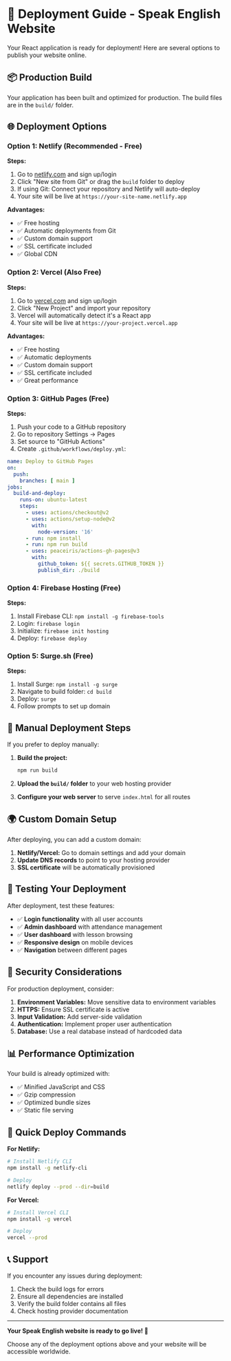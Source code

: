 # 🚀 Deployment Guide - Speak English Website

Your React application is ready for deployment! Here are several options to publish your website online.

## 📦 Production Build

Your application has been built and optimized for production. The build files are in the `build/` folder.

## 🌐 Deployment Options

### **Option 1: Netlify (Recommended - Free)**

**Steps:**
1. Go to [netlify.com](https://netlify.com) and sign up/login
2. Click "New site from Git" or drag the `build` folder to deploy
3. If using Git: Connect your repository and Netlify will auto-deploy
4. Your site will be live at `https://your-site-name.netlify.app`

**Advantages:**
- ✅ Free hosting
- ✅ Automatic deployments from Git
- ✅ Custom domain support
- ✅ SSL certificate included
- ✅ Global CDN

### **Option 2: Vercel (Also Free)**

**Steps:**
1. Go to [vercel.com](https://vercel.com) and sign up/login
2. Click "New Project" and import your repository
3. Vercel will automatically detect it's a React app
4. Your site will be live at `https://your-project.vercel.app`

**Advantages:**
- ✅ Free hosting
- ✅ Automatic deployments
- ✅ Custom domain support
- ✅ SSL certificate included
- ✅ Great performance

### **Option 3: GitHub Pages (Free)**

**Steps:**
1. Push your code to a GitHub repository
2. Go to repository Settings → Pages
3. Set source to "GitHub Actions"
4. Create `.github/workflows/deploy.yml`:

```yaml
name: Deploy to GitHub Pages
on:
  push:
    branches: [ main ]
jobs:
  build-and-deploy:
    runs-on: ubuntu-latest
    steps:
      - uses: actions/checkout@v2
      - uses: actions/setup-node@v2
        with:
          node-version: '16'
      - run: npm install
      - run: npm run build
      - uses: peaceiris/actions-gh-pages@v3
        with:
          github_token: ${{ secrets.GITHUB_TOKEN }}
          publish_dir: ./build
```

### **Option 4: Firebase Hosting (Free)**

**Steps:**
1. Install Firebase CLI: `npm install -g firebase-tools`
2. Login: `firebase login`
3. Initialize: `firebase init hosting`
4. Deploy: `firebase deploy`

### **Option 5: Surge.sh (Free)**

**Steps:**
1. Install Surge: `npm install -g surge`
2. Navigate to build folder: `cd build`
3. Deploy: `surge`
4. Follow prompts to set up domain

## 🔧 Manual Deployment Steps

If you prefer to deploy manually:

1. **Build the project:**
   ```bash
   npm run build
   ```

2. **Upload the `build/` folder** to your web hosting provider

3. **Configure your web server** to serve `index.html` for all routes

## 🌍 Custom Domain Setup

After deploying, you can add a custom domain:

1. **Netlify/Vercel:** Go to domain settings and add your domain
2. **Update DNS records** to point to your hosting provider
3. **SSL certificate** will be automatically provisioned

## 📱 Testing Your Deployment

After deployment, test these features:

- ✅ **Login functionality** with all user accounts
- ✅ **Admin dashboard** with attendance management
- ✅ **User dashboard** with lesson browsing
- ✅ **Responsive design** on mobile devices
- ✅ **Navigation** between different pages

## 🔐 Security Considerations

For production deployment, consider:

1. **Environment Variables:** Move sensitive data to environment variables
2. **HTTPS:** Ensure SSL certificate is active
3. **Input Validation:** Add server-side validation
4. **Authentication:** Implement proper user authentication
5. **Database:** Use a real database instead of hardcoded data

## 📊 Performance Optimization

Your build is already optimized with:
- ✅ Minified JavaScript and CSS
- ✅ Gzip compression
- ✅ Optimized bundle sizes
- ✅ Static file serving

## 🚀 Quick Deploy Commands

**For Netlify:**
```bash
# Install Netlify CLI
npm install -g netlify-cli

# Deploy
netlify deploy --prod --dir=build
```

**For Vercel:**
```bash
# Install Vercel CLI
npm install -g vercel

# Deploy
vercel --prod
```

## 📞 Support

If you encounter any issues during deployment:

1. Check the build logs for errors
2. Ensure all dependencies are installed
3. Verify the build folder contains all files
4. Check hosting provider documentation

---

**Your Speak English website is ready to go live! 🎉**

Choose any of the deployment options above and your website will be accessible worldwide. 